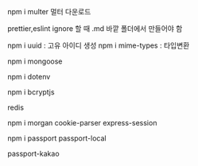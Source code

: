 npm i multer
멀터 다운로드

prettier,eslint ignore 할 때 .md 바깥 폴더에서 만들어야 함

npm i uuid 
: 고유 아이디 생성
npm i mime-types
 : 타입변환

npm i mongoose

npm i dotenv

npm i bcryptjs

redis



npm i morgan cookie-parser express-session 

npm i passport passport-local 

passport-kakao